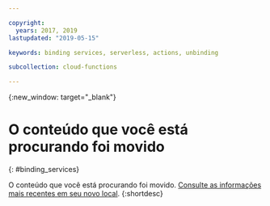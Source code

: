 ```yaml
---

copyright:
  years: 2017, 2019
lastupdated: "2019-05-15"

keywords: binding services, serverless, actions, unbinding

subcollection: cloud-functions

---
```


{:new_window: target="_blank"}
# O conteúdo que você está procurando foi movido
{: #binding_services}

O conteúdo que você está procurando foi movido. [Consulte as informações mais recentes em seu novo local](/docs/openwhisk?topic=cloud-functions-services).
{:shortdesc}
